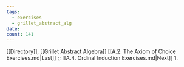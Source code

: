 ```yaml
---
tags:
  - exercises
  - grillet_abstract_alg
date:
count: 141
---
```

[[Directory]], [[Grillet Abstract Algebra]]
[[A.2. The Axiom of Choice Exercises.md|Last]] ;; [[A.4. Ordinal Induction Exercises.md|Next]]
1. 